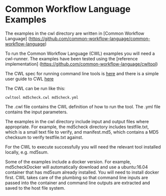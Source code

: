 # Common Workflow Language Examples

The examples in the cwl directory are written in [Common Workflow Language] (https://github.com/common-workflow-language/common-workflow-language)

To run the Common Workflow Language (CWL) examples you will need a cwl-runner.  The examples have been tested using the [reference implementation] (https://github.com/common-workflow-language/cwltool)

The CWL spec for running command line tools is [here](https://www.commonwl.org/v1.0/CommandLineTool.html) and there is a simple user guide to CWL [here](http://www.commonwl.org/user_guide/)

The CWL can be run like this:

```
cwltool md5check.cwl md5check.yml
```

The .cwl file contains the CWL definition of how to run the tool.
The .yml file contains the input parameters.

The examples in the cwl directory include input and output files where appropriate.  For example, the md5check directory includes testfile.txt, which is a small text file to verify, and manifest.md5, which contains a MD5 checksum to verify testfile.txt against.

For the CWL to execute successfully you will need the relevant tool installed locally, e.g. md5sum.

Some of the examples include a docker version. For example, md5checkDocker will automatically download and use a ubuntu:16.04 container that has md5sum already installed.  You will need to install docker first.  CWL takes care of the plumbing so that command line inputs are passed into the container and command line outputs are extracted and saved to the host file system.
